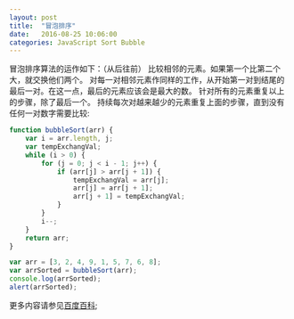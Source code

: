 ```yaml
---
layout: post
title:  "冒泡排序"
date:   2016-08-25 10:06:00
categories: JavaScript Sort Bubble
---
```


冒泡排序算法的运作如下：（从后往前）
比较相邻的元素。如果第一个比第二个大，就交换他们两个。
对每一对相邻元素作同样的工作，从开始第一对到结尾的最后一对。在这一点，最后的元素应该会是最大的数。
针对所有的元素重复以上的步骤，除了最后一个。
持续每次对越来越少的元素重复上面的步骤，直到没有任何一对数字需要比较:

```javascript
function bubbleSort(arr) {
    var i = arr.length, j;
    var tempExchangVal;
    while (i > 0) {
        for (j = 0; j < i - 1; j++) {
            if (arr[j] > arr[j + 1]) {
                tempExchangVal = arr[j];
                arr[j] = arr[j + 1];
                arr[j + 1] = tempExchangVal;
            }
        }
        i--;
    }
    return arr;
}

var arr = [3, 2, 4, 9, 1, 5, 7, 6, 8];
var arrSorted = bubbleSort(arr);
console.log(arrSorted);
alert(arrSorted);
```

更多内容请参见[百度百科][baidu-baike];

[baidu-baike]: http://baike.baidu.com/link?url=fzmiSmCLGlsLKEc6V5xNk0cX20x48af1zCRzf1XEo8VcHpJHM9xQjohKlE6ULVoXEgd4zdj24c3heBEjcbM3WK
